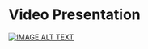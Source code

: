 # Video Presentation
[![IMAGE ALT TEXT](http://img.youtube.com/vi/4rBqlFNnFhQ/0.jpg)](https://www.youtube.com/watch?v=4rBqlFNnFhQ "Tanks")
